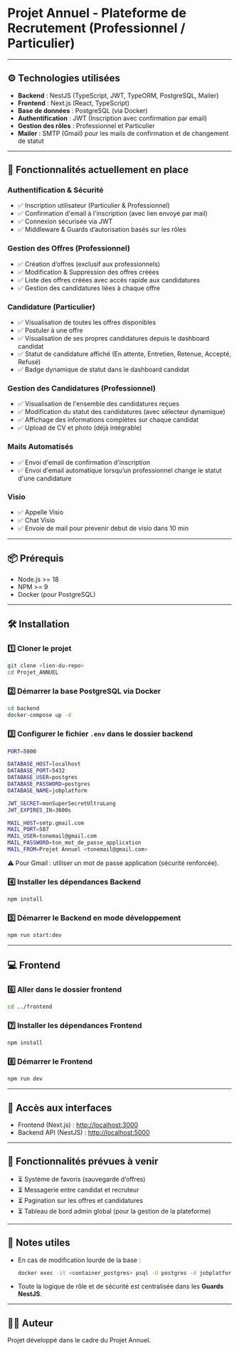 # Projet Annuel - Plateforme de Recrutement (Professionnel / Particulier)

---

## ⚙️ Technologies utilisées

* **Backend** : NestJS (TypeScript, JWT, TypeORM, PostgreSQL, Mailer)
* **Frontend** : Next.js (React, TypeScript)
* **Base de données** : PostgreSQL (via Docker)
* **Authentification** : JWT (Inscription avec confirmation par email)
* **Gestion des rôles** : Professionnel et Particulier
* **Mailer** : SMTP (Gmail) pour les mails de confirmation et de changement de statut

---

## 🚀 Fonctionnalités actuellement en place

### Authentification & Sécurité

* ✅ Inscription utilisateur (Particulier & Professionnel)
* ✅ Confirmation d'email à l'inscription (avec lien envoyé par mail)
* ✅ Connexion sécurisée via JWT
* ✅ Middleware & Guards d’autorisation basés sur les rôles

### Gestion des Offres (Professionnel)

* ✅ Création d’offres (exclusif aux professionnels)
* ✅ Modification & Suppression des offres créées
* ✅ Liste des offres créées avec accès rapide aux candidatures
* ✅ Gestion des candidatures liées à chaque offre

### Candidature (Particulier)

* ✅ Visualisation de toutes les offres disponibles
* ✅ Postuler à une offre
* ✅ Visualisation de ses propres candidatures depuis le dashboard candidat
* ✅ Statut de candidature affiché (En attente, Entretien, Retenue, Accepté, Refusé)
* ✅ Badge dynamique de statut dans le dashboard candidat

### Gestion des Candidatures (Professionnel)

* ✅ Visualisation de l'ensemble des candidatures reçues
* ✅ Modification du statut des candidatures (avec sélecteur dynamique)
* ✅ Affichage des informations complètes sur chaque candidat
* ✅ Upload de CV et photo (déjà intégrable)

### Mails Automatisés

* ✅ Envoi d'email de confirmation d'inscription
* ✅ Envoi d'email automatique lorsqu’un professionnel change le statut d'une candidature


### Visio 
* ✅ Appelle Visio 
* ✅ Chat Visio 
* ✅ Envoie de mail pour prevenir debut de visio dans 10 min
 



---

## 📦 Prérequis

* Node.js >= 18
* NPM >= 9
* Docker (pour PostgreSQL)

---

## 🛠 Installation

### 1️⃣ Cloner le projet

```bash
git clone <lien-du-repo>
cd Projet_ANNUEL
```

### 2️⃣ Démarrer la base PostgreSQL via Docker

```bash
cd backend
docker-compose up -d
```

### 3️⃣ Configurer le fichier `.env` dans le dossier backend

```bash
PORT=5000

DATABASE_HOST=localhost
DATABASE_PORT=5432
DATABASE_USER=postgres
DATABASE_PASSWORD=postgres
DATABASE_NAME=jobplatform

JWT_SECRET=monSuperSecretUltraLong
JWT_EXPIRES_IN=3600s

MAIL_HOST=smtp.gmail.com
MAIL_PORT=587
MAIL_USER=tonemail@gmail.com
MAIL_PASSWORD=ton_mot_de_passe_application
MAIL_FROM=Projet Annuel <tonemail@gmail.com>
```

⚠ Pour Gmail : utiliser un mot de passe application (sécurité renforcée).

### 4️⃣ Installer les dépendances Backend

```bash
npm install
```

### 5️⃣ Démarrer le Backend en mode développement

```bash
npm run start:dev
```

---

## 💻 Frontend

### 6️⃣ Aller dans le dossier frontend

```bash
cd ../frontend
```

### 7️⃣ Installer les dépendances Frontend

```bash
npm install
```

### 8️⃣ Démarrer le Frontend

```bash
npm run dev
```

---

## 🔗 Accès aux interfaces

* Frontend (Next.js) : [http://localhost:3000](http://localhost:3000)
* Backend API (NestJS) : [http://localhost:5000](http://localhost:5000)

---

## 🔮 Fonctionnalités prévues à venir

* ⏳ Système de favoris (sauvegarde d’offres)
* ⏳ Messagerie entre candidat et recruteur
* ⏳ Pagination sur les offres et candidatures
* ⏳ Tableau de bord admin global (pour la gestion de la plateforme)

---

## 📝 Notes utiles

* En cas de modification lourde de la base :

  ```bash
  docker exec -it <container_postgres> psql -U postgres -d jobplatform
  ```
* Toute la logique de rôle et de sécurité est centralisée dans les **Guards NestJS**.

---

## 👩‍💻 Auteur

Projet développé dans le cadre du Projet Annuel.
